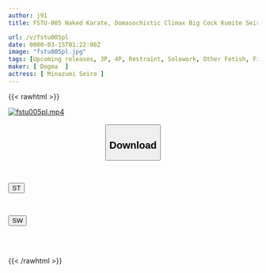 ```yaml
---
author: j91
title: FSTU-005 Naked Karate, Domasochistic Climax Big Cock Kumite Seira Mizusumi

url: /v/fstu005pl
date: 0000-03-15T01:22:00Z
image: "fstu005pl.jpg"
tags: [Upcoming releases, 3P, 4P, Restraint, Solowork, Other Fetish, Fighters, Huge Cock	]
maker: [ Dogma  ]
actress: [ Minazumi Seira ]
---
```



{{< rawhtml >}}

<div class="video" data-videoid="pending_link_2.html">
    <a href="javascript:;">
        <img src="/v/fstu005pl/fstu005pl.jpg" width="WIDTH" height="HEIGHT" alt="fstu005pl.mp4" loading="lazy">
    </a>
</div>

<script type="text/javascript" src="https://j91.asia/asset/on-demand-pend.js"></script>

<br>
  <link rel="stylesheet" href="https://j91.asia/asset/bs5.css">
  
  <center>
  <button class="btn btn-primary" type="button" data-bs-toggle="collapse" data-bs-target=".multi-collapse" aria-expanded="false" aria-controls="multiCollapseExample1 multiCollapseExample2"><h2>Download</h2></button></center>
</p>
<div class="row">
  <div class="col">
    <div class="collapse multi-collapse" id="multiCollapseExample1">
      <div class="card card-body">
	      	      <br>
<div class="buttons">  
<p><a href="https://j91.asia/pending_link_2.html" target="_blank"><button class="btn-hover color-3"><i class="fa fa-download"></i> ST</button></a></p></div>
    </div>
  </div>
</div>
  <div class="col">
    <div class="collapse multi-collapse" id="multiCollapseExample2">
      <div class="card card-body">
	      <br>
<div class="buttons">
<p><a href="https://j91.asia/pending_link_2.html" target="_blank"><button class="btn-hover color-2"><i class="fa fa-download"></i> SW</button></a></p></div>
<br><br>
      </div>
    </div>
  </div>
</div>

{{< /rawhtml >}}